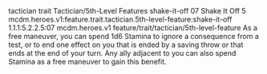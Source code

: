 <ability>
  <metadata>
    <class>tactician</class>
    <feature_type>trait</feature_type>
    <file_dpath>Tactician/5th-Level Features</file_dpath>
    <item_id>shake-it-off</item_id>
    <item_index>07</item_index>
    <item_name>Shake It Off</item_name>
    <level>5</level>
    <scc>mcdm.heroes.v1:feature.trait.tactician.5th-level-feature:shake-it-off</scc>
    <scdc>1.1.1:5.2.2.5:07</scdc>
    <source>mcdm.heroes.v1</source>
    <type>feature/trait/tactician/5th-level-feature</type>
  </metadata>
  <effects>
    <effect type="mundane">As a free maneuver, you can spend 1d6 Stamina to ignore a consequence from a test, or to end one effect on you that is ended by a saving throw or that ends at the end of your turn. Any ally adjacent to you can also spend Stamina as a free maneuver to gain this benefit.</effect>
  </effects>
</ability>

